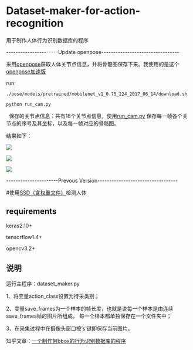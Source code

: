 # Dataset-maker-for-action-recognition

用于制作人体行为识别数据库的程序

----------------------Update openpose---------------------------------

采用[openpose](https://github.com/CMU-Perceptual-Computing-Lab/openpose)获取人体关节点信息，并将骨骼图保存下来。我使用的是这个[openpose加速版](https://github.com/ildoonet/tf-pose-estimation)

run:

    ./pose/models/pretrained/mobilenet_v1_0.75_224_2017_06_14/download.sh
  
    python run_cam.py
  
保存的关节点信息：共有18个关节点信息，使用[run_cam.py](https://github.com/TianzhongSong/Dataset-maker-for-action-recognition/blob/master/run_cam.py) 保存每一帧各个关节点的序号及其坐标，以及每一帧对应的骨骼图。

结果如下：

![](https://github.com/TianzhongSong/Dataset-maker-for-action-recognition/blob/master/imgs/joints.png)

![](https://github.com/TianzhongSong/Dataset-maker-for-action-recognition/blob/master/imgs/1000.jpg)

![](https://github.com/TianzhongSong/Dataset-maker-for-action-recognition/blob/master/imgs/imgs.png)

----------------------Prevous Version----------------------------------

#使用[SSD（含权重文件）](https://github.com/rykov8/ssd_keras)检测人体

## requirements
keras2.10+

tensorflow1.4+

opencv3.2+

## 说明
运行主程序：dataset_maker.py

1、将变量action_class设置为待采类别；

2、变量save_frames为一个样本的帧长度，也就是说每一个样本是由连续save_frames帧的图片所组成，
每一个样本都单独保存在一个文件夹中；

3、在采集过程中在摄像头窗口按‘s’键即保存当前图片。

知乎文章：[一个制作带bbox的行为识别数据库的程序](https://zhuanlan.zhihu.com/p/33365628)
